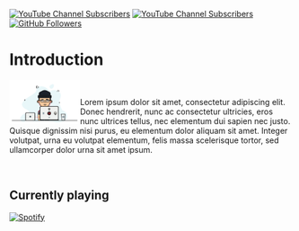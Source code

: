 [![YouTube Channel Subscribers][Youtube-Channel-Subscribers]][YouTube-url]
[![YouTube Channel Subscribers][Youtube-Channel-Views]][YouTube-url]
[![GitHub Followers][GitHub.com]][GitHub-url]

# Introduction
<img src="https://github.com/andreaaazo/andreaaazo/blob/main/coder.gif" align="left" width="25%"/>
&nbsp; <p>Lorem ipsum dolor sit amet, consectetur adipiscing elit. Donec hendrerit, nunc ac consectetur ultricies, eros nunc ultrices tellus, nec elementum dui sapien nec justo. Quisque dignissim nisi purus, eu elementum dolor aliquam sit amet. Integer volutpat, urna eu volutpat elementum, felis massa scelerisque tortor, sed ullamcorper dolor urna sit amet ipsum.</p>

<br/>

## Currently playing
[![Spotify](https://spotify-dynamic-player.vercel.app/api/spotify)](https://open.spotify.com/user/boxofdeath)



[YouTube-Channel-Subscribers]: https://img.shields.io/youtube/channel/subscribers/UCAMPX_yvXMXMidga9hTYyAQ?style=for-the-badge&logo=youtube
[YouTube-url]: https://www.youtube.com/channel/UCAMPX_yvXMXMidga9hTYyAQ
[GitHub.com]: https://img.shields.io/github/followers/andreaaazo?style=for-the-badge&logo=github
[GitHub-url]: https://github.com/andreaaazo/
[YouTube-Channel-Views]: https://img.shields.io/youtube/channel/views/UCAMPX_yvXMXMidga9hTYyAQ?style=for-the-badge&logo=youtube
